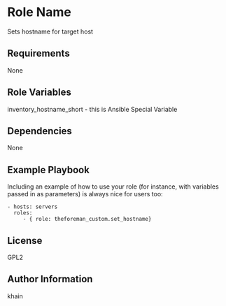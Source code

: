 Role Name
=========

Sets hostname for target host

Requirements
------------

None

Role Variables
--------------

inventory_hostname_short - this is Ansible Special Variable

Dependencies
------------

None

Example Playbook
----------------

Including an example of how to use your role (for instance, with variables passed in as parameters) is always nice for users too:

    - hosts: servers
      roles:
         - { role: theforeman_custom.set_hostname}

License
-------

GPL2

Author Information
------------------

khain
